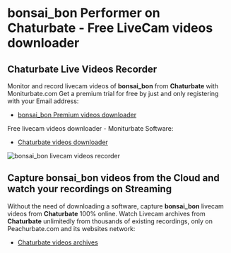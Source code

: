 # bonsai_bon Performer on Chaturbate - Free LiveCam videos downloader

## Chaturbate Live Videos Recorder

Monitor and record livecam videos of **bonsai_bon** from **Chaturbate** with Moniturbate.com
Get a premium trial for free by just and only registering with your Email address:
* [bonsai_bon Premium videos downloader](https://moniturbate.com/request-demo-licence-key.html)

Free livecam videos downloader - Moniturbate Software:
* [Chaturbate videos downloader](https://moniturbate.com/moniturbate-download-software.html)

![bonsai_bon livecam videos recorder](https://peachurnet.com/templates/moniturbate-software.png)


## Capture bonsai_bon videos from the Cloud and watch your recordings on Streaming

Without the need of downloading a software, capture **bonsai_bon** livecam videos from **Chaturbate** 100% online.
Watch Livecam archives from **Chaturbate** unlimitedly from thousands of existing recordings, only on Peachurbate.com and its websites network:
* [Chaturbate videos archives](https://peachurnet.com/)